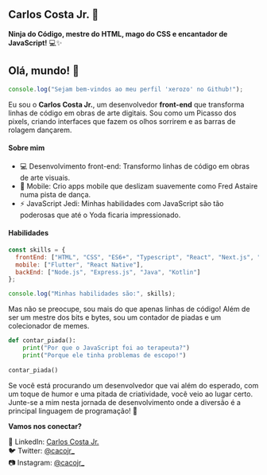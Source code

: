 ## Carlos Costa Jr. 🚀 

**Ninja do Código, mestre do HTML, mago do CSS e encantador de JavaScript!** 💻✨

## Olá, mundo! 👋
```javascript
console.log("Sejam bem-vindos ao meu perfil 'xerozo' no Github!");
```

Eu sou o **Carlos Costa Jr.**, um desenvolvedor **front-end** que transforma linhas de código em obras de arte digitais. Sou como um Picasso dos pixels, criando interfaces que fazem os olhos sorrirem e as barras de rolagem dançarem. 


#### Sobre mim
- 💻 Desenvolvimento front-end: Transformo linhas de código em obras de arte visuais.
- 📱 Mobile: Crio apps mobile que deslizam suavemente como Fred Astaire numa pista de dança.
- ⚡ JavaScript Jedi: Minhas habilidades com JavaScript são tão poderosas que até o Yoda ficaria impressionado.

#### Habilidades

```javascript
const skills = {
  frontEnd: ["HTML", "CSS", "ES6+", "Typescript", "React", "Next.js", "Svelte", "Vue.js"],
  mobile: ["Flutter", "React Native"],
  backEnd: ["Node.js", "Express.js", "Java", "Kotlin"]
};

console.log("Minhas habilidades são:", skills);
```

Mas não se preocupe, sou mais do que apenas linhas de código! Além de ser um mestre dos bits e bytes, sou um contador de piadas e um colecionador de memes. 

```python
def contar_piada():
    print("Por que o JavaScript foi ao terapeuta?")
    print("Porque ele tinha problemas de escopo!")
    
contar_piada()
```

Se você está procurando um desenvolvedor que vai além do esperado, com um toque de humor e uma pitada de criatividade, você veio ao lugar certo. Junte-se a mim nesta jornada de desenvolvimento onde a diversão é a principal linguagem de programação! 🚀

**Vamos nos conectar?**  

💼 LinkedIn: [Carlos Costa Jr.](https://www.linkedin.com/in/carlos-costa-jr)  
🐦 Twitter: [@cacojr_](https://twitter.com/cacojr_)  
📷 Instagram: [@cacojr_](https://www.instagram.com/cacojr_)

<!--
**caco-jr/caco-jr** is a ✨ _special_ ✨ repository because its `README.md` (this file) appears on your GitHub profile.

Here are some ideas to get you started:

- 🔭 I’m currently working on ...
- 🌱 I’m currently learning ...
- 👯 I’m looking to collaborate on ...
- 🤔 I’m looking for help with ...
- 💬 Ask me about ...
- 📫 How to reach me: ...
- 😄 Pronouns: ...
- ⚡ Fun fact: ...

<div>
    <a href="https://github.com/caco-jr?tab=repositories">
      <img align="left" src="https://github-readme-stats.vercel.app/api/top-langs/?username=caco-jr&layout=compact" width="400" height="200"/>
    </a>
    <a href="https://github.com/caco-jr?tab=repositories">
      <img align="center" src="https://github-readme-stats.vercel.app/api?username=caco-jr&show_icons=true&count_private=true" alt="caco-jr" />
    </a>
</div>
-->
